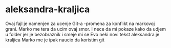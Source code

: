# aleksandra-kraljica
Ovaj fajl je namenjen za ucenje Git-a -promena za konflikt na markovoj grani.
Marko me tera da ucim ovaj smor. 
I nece da mi pokaze kako da udjem u folder jer je bezobraznik i smeje mi se
Evo neki novi tekst aleksandra je kraljica
Marko me je ipak naucio da koristim git